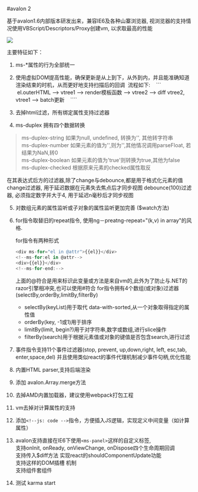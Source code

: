 #avalon 2 

基于avalon1.6内部版本研发出来，兼容IE6及各种山寨浏览器,
视浏览器的支持情况使用VBScript/Descriptors/Proxy创建vm,
以求取最高的性能

<img src='https://github.com/RubyLouvre/avalon/blob/master/structure.jpg'/>

主要特征如下：

1. ms-*属性的行为全部统一

2. 使用虚拟DOM提高性能，确保更新是从上到下，从外到内，并且能准确知道渲染结束的时机，从而更好地支持扫描后的回调
    流程如下:
    
    ```
    el.outerHTML --> vtree1 --> render模板函数 --> vtree2 --> diff vtree2, vtree1 --> batch更新
    
    ````

3. 去掉html过滤，所有绑定属性支持过滤器

4. ms-duplex 拥有四个数据转换
<blockquote>
   ms-duplex-string  如果为null, undefined, 转换为'', 其他转字符串<br/>
   ms-duplex-number  如果元素的值为'',则为'',其他情况调用parseFloat, 若结果为NaN,转0<br/>
   ms-duplex-boolean 如果元素的值为'true'则转换为true,其他为false<br/>
   ms-duplex-checked 根据原来元素的checked属性取反
</blockquote>
   在其表达式后方的过滤器,除了change与debounce,都是用于格式化元素的值
   change过滤器, 用于延迟数据在元素失去焦点后才同步视图
   debounce(100)过滤器, 必须指定数字并大于4, 用于延迟n毫秒后才同步视图

   

5. 对数组元素的属性监听或子对象的属性监听更加完善 ($watch方法)

6. for指令取替旧的repeat指令, 使用ng－preatng-repeat="(k,v) in array"的风格. <br>

   for指令有两种形式
   
   ```javascript
   <div ms-for="el in @attr">{{el}}</div>
   <!--ms-for:el in @attr-->
   <div>{{el}}</div>
   <!--ms-for-end:-->

   ```
   上面的@符合是用来标识此变量或方法是来自vm的,此外为了防止与.NET的razor引擎相冲突,也可以使用#符合
   for指令拥有4个数组(或对象)过滤器(selectBy,orderBy,limitBy,filterBy) 

	+ selectBy(keyList)用于取代 data-with-sorted,从一个对象取得指定的属性值
	+ orderBy(key, -1或1)用于排序
	+ limitBy(limit, begin?)用于对字符串,数字或数组,进行slice操作
	+ filterBy(search)用于根据元素值或对象的键值是否包含search,进行过滤

7. 事件指令支持11个事件过滤器(stop, prevent, up,down,right, left, esc,tab, enter,space,del)
并且使用类似react的事件代理机制减少事件句柄,优化性能

8. 内置HTML parser,支持后端渲染
9. 添加 avalon.Array.merge方法
10.  去掉AMD内置加载器，建议使用webpack打包工程
11.  vm去掉对计算属性的支持
12.  添加`<!--js: code -->`指令，方便插入JS逻辑，实现定义中间变量（如计算属性）
13. avalon支持直接在IE6下使用`<ms-panel>`这样的自定义标签, <br>
    支持onInit, onReady, onViewChange, onDispose四个生命周期回调<br>
    支持传入$diff方法 实现react的shouldComponentUpdate功能<br/>
    支持<slot name='xx'></slot>这样的DOM插槽 机制<br/>
    支持组件套组件
14. 测试 karma start
